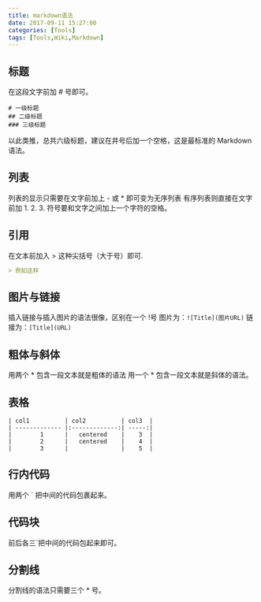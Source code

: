 ```yaml
---
title: markdown语法
date: 2017-09-11 15:27:00
categories: [Tools]
tags: [Tools,Wiki,Markdown]
---
```


## 标题

在这段文字前加 # 号即可。

```{markdown}
# 一级标题
## 二级标题
### 三级标题
```

以此类推，总共六级标题，建议在井号后加一个空格，这是最标准的 Markdown 语法。

## 列表

列表的显示只需要在文字前加上 - 或 * 即可变为无序列表
有序列表则直接在文字前加 1. 2. 3. 符号要和文字之间加上一个字符的空格。

## 引用

在文本前加入 > 这种尖括号（大于号）即可.

```markdown
> 例如这样
```

## 图片与链接

插入链接与插入图片的语法很像，区别在一个 !号
图片为：`![Title](图片URL)`
链接为：`[Title](URL)`

## 粗体与斜体

用两个 * 包含一段文本就是粗体的语法
用一个 * 包含一段文本就是斜体的语法。

## 表格

```{markdown}
| col1          | col2          | col3  |
| ------------- |:-------------:| -----:|
|        1      |   centered    |    3  |
|        2      |   centered    |    4  |
|        3      |               |    5  |
```

## 行内代码

用两个 ` 把中间的代码包裹起来。

## 代码块

前后各三`把中间的代码包起来即可。

## 分割线

分割线的语法只需要三个 * 号。
